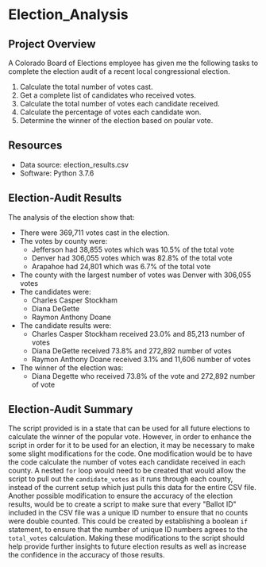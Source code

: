 # Election_Analysis

## Project Overview
A Colorado Board of Elections employee has given me the following tasks to complete the election audit of a recent local congressional election.

1. Calculate the total number of votes cast.
2. Get a complete list of candidates who received votes.
3. Calculate the total number of votes each candidate received.
4. Calculate the percentage of votes each candidate won.
5. Determine the winner of the election based on poular vote.

## Resources
- Data source: election_results.csv
- Software: Python 3.7.6

## Election-Audit Results
The analysis of the election show that:

- There were 369,711 votes cast in the election.
- The votes by county were:
  - Jefferson had 38,855 votes which was 10.5% of the total vote 
  - Denver had 306,055 votes which was 82.8% of the total vote
  - Arapahoe had 24,801 which was 6.7% of the total vote
- The county with the largest number of votes was Denver with 306,055 votes
- The candidates were:
  - Charles Casper Stockham
  - Diana DeGette
  - Raymon Anthony Doane
- The candidate results were:
  - Charles Casper Stockham received 23.0% and 85,213 number of votes
  - Diana DeGette received 73.8% and 272,892 number of votes
  - Raymon Anthony Doane received 3.1% and 11,606 number of votes
- The winner of the election was:
  - Diana Degette who received 73.8% of the vote and 272,892 number of vote

## Election-Audit Summary
The script provided is in a state that can be used for all future elections to calculate the winner of the popular vote.  However, in order to enhance the script in order for it to be used for an election, it may be necessary to make some slight modifications for the code.  One modification would be to have the code calculate the number of votes each candidate received in each county.  A nested `for` loop would need to be created that would allow the script to pull out the `candidate_votes` as it runs through each county, instead of the current setup which just pulls this data for the entire CSV file.  Another possible modification to ensure the accuracy of the election results, would be to create a script to make sure that every "Ballot ID" included in the CSV file was a unique ID number to ensure that no counts were double counted.  This could be created by establishing a boolean `if` statement, to ensure that the number of unique ID numbers agrees to the `total_votes` calculation.  Making these modifications to the script should help provide further insights to future election results as well as increase the confidence in the accuracy of those results.      
